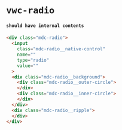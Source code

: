 # `vwc-radio`

#### `should have internal contents`

```html
<div class="mdc-radio">
  <input
    class="mdc-radio__native-control"
    name=""
    type="radio"
    value=""
  >
  <div class="mdc-radio__background">
    <div class="mdc-radio__outer-circle">
    </div>
    <div class="mdc-radio__inner-circle">
    </div>
  </div>
  <div class="mdc-radio__ripple">
  </div>
</div>

```


